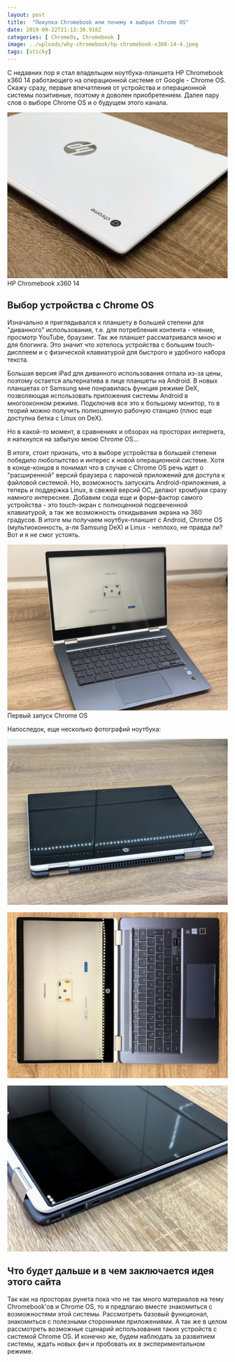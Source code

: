 ```yaml
---
layout: post
title:  "Покупка Chromebook или почему я выбрал Chrome OS"
date: 2019-09-22T21:13:30.916Z
categories: [ ChromeOs, Chromebook ]
image: ../uploads/why-chromebook/hp-chromebook-x360-14-4.jpeg
tags: [sticky]
---
```


С недавних пор я стал владельцем ноутбука-планшета HP Chromebook x360 14 работающего на операционной системе от Google - Chrome OS. Скажу сразу, первые впечатления от устройства и операционной системы позитивные, поэтому я доволен приобретением. Далее пару слов о выборе Chrome OS и о будущем этого канала.

![HP Chromebook x360 14](../uploads/why-chromebook/hp-chromebook-x360-14-4.jpeg "HP Chromebook x360 14")
HP Chromebook x360 14

## Выбор устройства с Chrome OS
Изначально я приглядывался к планшету в большей степени для "диванного" использования, т.е. для потребления контента - чтение, просмотр YouTube, браузинг. Так же планшет рассматривался мною и для блогинга. Это значит что хотелось устройства с большим touch-дисплеем и с физической клавиатурой для быстрого и удобного набора текста.

Большая версия iPad для диванного использования отпала из-за цены, поэтому остается альтернатива в лице планшеты на Android. В новых планшетах от Samsung мне понравилась функция режиме DeX, позволяющая использовать приложения системы Android в многооконном режиме. Подключив все это к большому монитор, то в теорий можно получить полноценную рабочую станцию (плюс еще доступна бетка с Linux on DeX).

Но в какой-то момент, в сравнениях и обзорах на просторах интернета, я наткнулся на забытую мною Chrome OS...

В итоге, стоит признать, что в выборе устройства в большей степени победило любопытство и интерес к новой операционной системе. Хотя в конце-концов я понимал что в случае с Chrome OS речь идет о "расширенной" версий браузера с парочкой приложений для доступа к файловой системой. Но, возможность запускать Android-приложения, а теперь и поддержка Linux, в свежей версий ОС, делают хромбуки сразу намного интереснее. Добавим сюда еще и форм-фактор самого устройства - это touch-экран с полноценной подсвеченной клавиатурой, а так же возможность откидывания экрана на 360 градусов. В итоге мы получаем ноутбук-планшет с Android, Chrome OS (мультиоконность, а-ля Samsung DeX) и Linux - неплохо, не правда ли? Вот и я не смог устоять.

![Первый запуск Chrome OS](../uploads/why-chromebook/hp-chromebook-x360-14-5.jpg "Первый запуск Chrome OS")
Первый запуск Chrome OS

Напоследок, еще несколько фотографий ноутбука:

![](../uploads/why-chromebook/hp-chromebook-x360-14-1.jpg "HP Chromebook x360 14")

![](../uploads/why-chromebook/hp-chromebook-x360-14-2.jpeg "HP Chromebook x360 14")

![](../uploads/why-chromebook/hp-chromebook-x360-14-3.jpeg "HP Chromebook x360 14")


## Что будет дальше и в чем заключается идея этого сайта 
Так как на просторах рунета пока что не так много материалов на тему Chromebook'ов и Chrome OS, то я предлагаю вместе знакомиться с возможностями этой системы. Рассмотреть базовый функционал, знакомиться с полезными сторонними приложениями. А так же в целом рассмотреть возможные сценарий использования таких устройств с системой Chrome OS. И конечно же, будем наблюдать за развитием системы, ждать новых фич и пробовать их в экспериментальном режиме.
